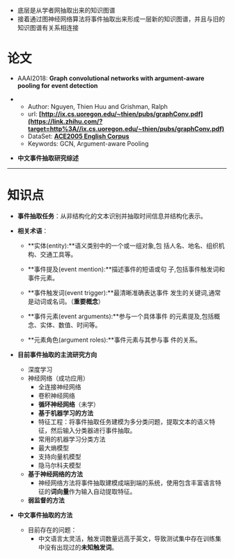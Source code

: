 - 底层是从学者网抽取出来的知识图谱
- 接着通过图神经网络算法将事件抽取出来形成一层新的知识图谱，并且与旧的知识图谱有关系相连接



# 论文

- AAAI2018: **Graph convolutional networks with argument-aware pooling for event detection**

- - Author: Nguyen, Thien Huu and Grishman, Ralph
  - url: **[http://ix.cs.uoregon.edu/~thien/pubs/graphConv.pdf](https://link.zhihu.com/?target=http%3A//ix.cs.uoregon.edu/~thien/pubs/graphConv.pdf)**
  - DataSet: **[ACE2005 English Corpus](https://link.zhihu.com/?target=https%3A//catalog.ldc.upenn.edu/LDC2006T06)**
  - Keywords: GCN, Argument-aware Pooling

- **中文事件抽取研究综述**



------

# 知识点

- **事件抽取任务**：从非结构化的文本识别并抽取时间信息并结构化表示。

- **相关术语**：

  - **实体(entity):**语义类别中的一个或一组对象,包
    括人名、地名、组织机构、交通工具等。

  - **事件提及(event mention):**描述事件的短语或句
    子,包括事件触发词和事件元素。

  - **事件触发词(event trigger):**最清晰准确表达事件
    发生的关键词,通常是动词或名词。（**重要概念**）

  - **事件元素(event arguments):**参与一个具体事件
    的元素提及,包括概念、实体、数值、时间等。

  - **元素角色(argument roles):**事件元素与其参与事
    件的关系。

- **目前事件抽取的主流研究方向**
  - 深度学习
  - 神经网络（成功应用）
    - 全连接神经网络
    - 卷积神经网络
    - **循环神经网络**（未学）
	- **基于机器学习的方法**
     - 特征工程：将事件抽取任务建模为多分类问题，提取文本的语义特征，然后输入分类器进行事件抽取。
     - 常用的机器学习分类方法
      - 最大熵模型
      - 支持向量机模型
      - 隐马尔科夫模型
   - **基于神经网络的方法**
     - 神经网络方法将事件抽取建模成端到端的系统，使用包含丰富语言特征的**词向量**作为输入自动提取特征。
   - **弱监督的方法**

- **中文事件抽取的方法**
  - 目前存在的问题：
    - 中文语言太灵活，触发词数量远高于英文，导致测试集中存在训练集中没有出现过的**未知触发词**。